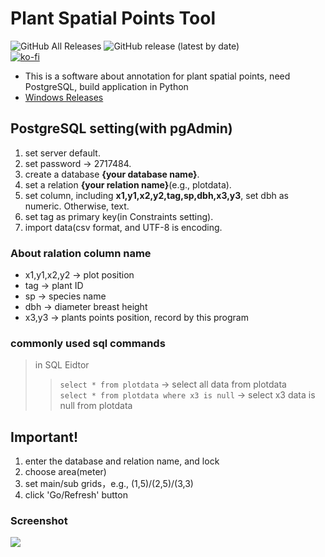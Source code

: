# Plant Spatial Points Tool  
![GitHub All Releases](https://img.shields.io/github/downloads/leeyaowen/Mapkeying_python/total?color=green) ![GitHub release (latest by date)](https://img.shields.io/github/v/release/leeyaowen/Mapkeying_python?color=green)  
[![ko-fi](https://ko-fi.com/img/githubbutton_sm.svg)](https://ko-fi.com/A0A1E23BS)  
* This is a software about annotation for plant spatial points, need PostgreSQL, build application in Python  
* [Windows Releases](https://github.com/leeyaowen/Mapkeying_python/releases)  

## PostgreSQL setting(with pgAdmin)
1. set server default.
2. set password -> 2717484.
3. create a database **{your database name}**.
4. set a relation **{your relation name}**(e.g., plotdata).
5. set column, including **x1,y1,x2,y2,tag,sp,dbh,x3,y3**, set dbh as numeric. Otherwise, text.  
6. set tag as primary key(in Constraints setting).  
7. import data(csv format, and UTF-8 is encoding.  

### About ralation column name
* x1,y1,x2,y2 -> plot position  
* tag -> plant ID  
* sp -> species name  
* dbh -> diameter breast height  
* x3,y3 -> plants points position, record by this program  

### commonly used sql commands
> in SQL Eidtor
>> `select * from plotdata` -> select all data from plotdata  
>> `select * from plotdata where x3 is null` -> select x3 data is null from plotdata  

## Important!  
1. enter the database and relation name, and lock  
2. choose area(meter)    
3. set main/sub grids，e.g., (1,5)/(2,5)/(3,3)  
4. click 'Go/Refresh' button   

### Screenshot  
![](Mapkeying_python_picture/program_view.PNG)
